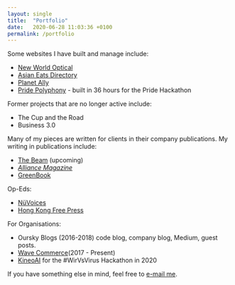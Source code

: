 ```yaml
---
layout: single
title:  "Portfolio"
date:   2020-06-28 11:03:36 +0100
permalink: /portfolio
---
```

Some websites I have built and manage include:
- [New World Optical](http://newworldoptical.com)
- [Asian Eats Directory](https://directory.foodcoop.asia)
- [Planet Ally](https://planetally.org)
- [Pride Polyphony](pride-polyphony.netlify.app/) - built in 36 hours for the Pride Hackathon

Former projects that are no longer active include:
- The Cup and the Road
- Business 3.0

Many of my pieces are written for clients in their company publications. My writing in publications include: 
- [The Beam](https://the-beam.com) (upcoming)
- [*Alliance Magazine*](https://www.alliancemagazine.org/blog/reflecting-on-strides-in-the-impact-investment-industry/)
- [GreenBook](https://www.greenbook.org/mr/market-research-methodology/the-last-frontier-for-lean-methodology-iterative-questions/) 

Op-Eds:
- [NüVoices](https://nuvoices.com/2019/01/16/opinion-why-women-are-leaving-hong-kong-tech-companies/) 
- [Hong Kong Free Press](https://hongkongfp.com/2018/11/06/grassroots-lgbt-activists-behind-celebrities-headlines/)

For Organisations:
- Oursky Blogs (2016-2018) code blog, company blog, Medium, guest posts.
- [Wave Commerce](https://wavecommerce.hk/blog/)(2017 - Present)
- [KineoAI](https://medium.com/kineo-ai) for the #WirVsVirus Hackathon in 2020

If you have something else in mind, feel free to [e-mail me](mailto:athen@piccoloportfolios.com).


[linkedin]: https://www.linkedin.com/in/athenaylam/
[twitter]:   https://twitter.com/shenchingtou
[jekyll-gh]: https://github.com/shenchingtou/